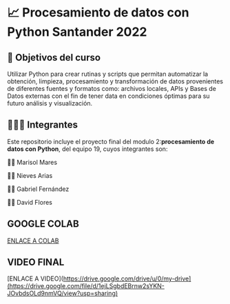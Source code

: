 # 📈 Procesamiento de datos con Python Santander 2022

## 🎯 Objetivos del curso

Utilizar Python para crear rutinas y scripts que permitan automatizar la obtención, limpieza, procesamiento y transformación de datos provenientes de diferentes fuentes y formatos como: archivos locales, APIs y Bases de Datos externas con el fin de tener data en condiciones óptimas para su futuro análisis y visualización.

## 🧑‍🤝‍🧑 Integrantes
Este repositorio incluye el proyecto final del modulo 2:**procesamiento de datos con Python**, del equipo 19, cuyos integrantes son: 

👷‍♀️ Marisol Mares

👩‍🔬 Nieves Arias

👨‍💻 Gabriel Fernández

👨‍🏫 David Flores

## GOOGLE COLAB 
[ENLACE A COLAB](https://colab.research.google.com/drive/1-9QS8zkWt9f2m9-k5OYGetHA_keocBPK#scrollTo=csNfEe7aHjdy)

## VIDEO FINAL    
[ENLACE A VIDEO](https://drive.google.com/drive/u/0/my-drive](https://drive.google.com/file/d/1ejLSgbdEBrnw2sYKN-JOvbdsOLd9nmVQ/view?usp=sharing)
